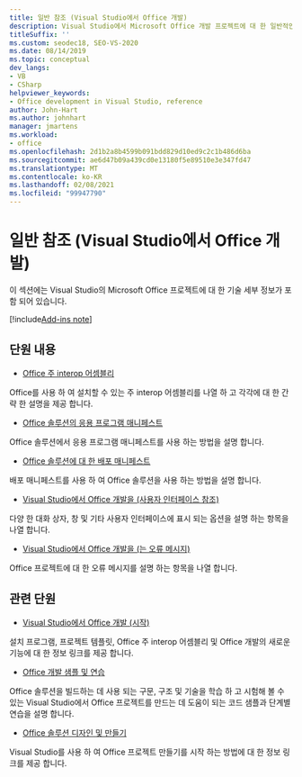 ```yaml
---
title: 일반 참조 (Visual Studio에서 Office 개발)
description: Visual Studio에서 Microsoft Office 개발 프로젝트에 대 한 일반적인 참조 정보를 알아봅니다.
titleSuffix: ''
ms.custom: seodec18, SEO-VS-2020
ms.date: 08/14/2019
ms.topic: conceptual
dev_langs:
- VB
- CSharp
helpviewer_keywords:
- Office development in Visual Studio, reference
author: John-Hart
ms.author: johnhart
manager: jmartens
ms.workload:
- office
ms.openlocfilehash: 2d1b2a8b4599b091bdd829d10ed9c2c1b486d6ba
ms.sourcegitcommit: ae6d47b09a439cd0e13180f5e89510e3e347fd47
ms.translationtype: MT
ms.contentlocale: ko-KR
ms.lasthandoff: 02/08/2021
ms.locfileid: "99947790"
---
```

# <a name="general-reference-office-development-in-visual-studio"></a>일반 참조 (Visual Studio에서 Office 개발)
  이 섹션에는 Visual Studio의 Microsoft Office 프로젝트에 대 한 기술 세부 정보가 포함 되어 있습니다.

[!include[Add-ins note](includes/addinsnote.md)]

## <a name="in-this-section"></a>단원 내용
- [Office 주 interop 어셈블리](../vsto/office-primary-interop-assemblies.md)

 Office를 사용 하 여 설치할 수 있는 주 interop 어셈블리를 나열 하 고 각각에 대 한 간략 한 설명을 제공 합니다.

- [Office 솔루션의 응용 프로그램 매니페스트](../vsto/application-manifests-for-office-solutions.md)

 Office 솔루션에서 응용 프로그램 매니페스트를 사용 하는 방법을 설명 합니다.

- [Office 솔루션에 대 한 배포 매니페스트](../vsto/deployment-manifests-for-office-solutions.md)

 배포 매니페스트를 사용 하 여 Office 솔루션을 사용 하는 방법을 설명 합니다.

- [Visual Studio에서 Office 개발을 &#40;사용자 인터페이스 참조&#41;](../vsto/user-interface-reference-office-development-in-visual-studio.md)

 다양 한 대화 상자, 창 및 기타 사용자 인터페이스에 표시 되는 옵션을 설명 하는 항목을 나열 합니다.

- [Visual Studio에서 Office 개발을 &#40;는 오류 메시지&#41;](../vsto/error-messages-office-development-in-visual-studio.md)

 Office 프로젝트에 대 한 오류 메시지를 설명 하는 항목을 나열 합니다.

## <a name="related-sections"></a>관련 단원
- [Visual Studio에서 Office 개발 &#40;시작&#41;](../vsto/getting-started-office-development-in-visual-studio.md)

 설치 프로그램, 프로젝트 템플릿, Office 주 interop 어셈블리 및 Office 개발의 새로운 기능에 대 한 정보 링크를 제공 합니다.

- [Office 개발 샘플 및 연습](../vsto/office-development-samples-and-walkthroughs.md)

 Office 솔루션을 빌드하는 데 사용 되는 구문, 구조 및 기술을 학습 하 고 시험해 볼 수 있는 Visual Studio에서 Office 프로젝트를 만드는 데 도움이 되는 코드 샘플과 단계별 연습을 설명 합니다.

- [Office 솔루션 디자인 및 만들기](../vsto/designing-and-creating-office-solutions.md)

 Visual Studio를 사용 하 여 Office 프로젝트 만들기를 시작 하는 방법에 대 한 정보 링크를 제공 합니다.
